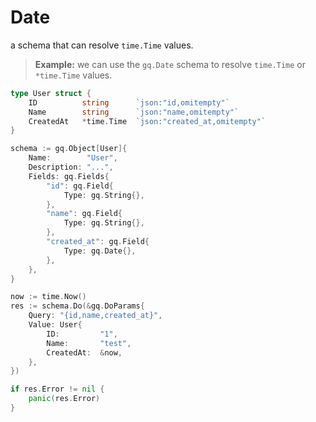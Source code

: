 # Date

a schema that can resolve `time.Time` values.

> **Example:** we can use the `gq.Date` schema to resolve `time.Time` or `*time.Time` values.

```go
type User struct {
	ID 	 	 	string 		`json:"id,omitempty"`
	Name 	 	string 		`json:"name,omitempty"`
	CreatedAt 	*time.Time	`json:"created_at,omitempty"`
}

schema := gq.Object[User]{
	Name:        "User",
	Description: "...",
	Fields: gq.Fields{
		"id": gq.Field{
			Type: gq.String{},
		},
		"name": gq.Field{
			Type: gq.String{},
		},
		"created_at": gq.Field{
			Type: gq.Date{},
		},
	},
}

now := time.Now()
res := schema.Do(&gq.DoParams{
	Query: "{id,name,created_at}",
	Value: User{
		ID: 	  	"1",
		Name: 	  	"test",
		CreatedAt: 	&now,
	},
})

if res.Error != nil {
	panic(res.Error)
}
```
